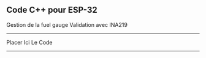 ## Code C++ pour ESP-32
Gestion de la fuel gauge
Validation avec INA219

________________________
  Placer Ici Le Code
________________________
